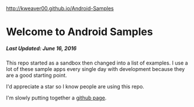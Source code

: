 http://kweaver00.github.io/Android-Samples

# Welcome to Android Samples

##### Last Updated: June 16, 2016

This repo started as a sandbox then changed into a list of examples. I use a lot of these sample apps every single day with development because they are a good starting point.

I'd appreciate a star so I know people are using this repo.

I'm slowly putting together a [github page](http://kweaver00.github.io/Android-Samples/).
